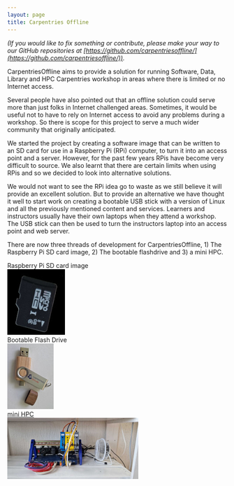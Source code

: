 ```yaml
---
layout: page
title: Carpentries Offline
---
```


*(If you would like to fix something or contribute, please make your way to our GitHub repositories at [https://github.com/carpentriesoffline/](https://github.com/carpentriesoffline/)).*

CarpentriesOffline aims to provide a solution for running Software, Data, Library and HPC Carpentries workshop in areas where there is limited or no Internet access.

Several people have also pointed out that an offline solution could serve more than just folks in Internet challenged areas. Sometimes, it would be useful not to have to rely on Internet access to avoid any problems during a workshop. So there is scope for this project to serve a much wider community that originally anticipated.

We started the project by creating a software image that can be written to an SD card for use in a Raspberry Pi (RPi) computer, to turn it into an access point and a server. However, for the past few years RPis have become very difficult to source. We also learnt that there are certain limits when using RPis and so we decided to look into alternative solutions. 

We would not want to see the RPi idea go to waste as we still believe it will provide an excellent solution. But to provide an alternative we have thought it well to start work on creating a bootable USB stick with a version of Linux and all the previously mentioned content and services. Learners and instructors usually have their own laptops when they attend a workshop. The USB stick can then be used to turn the instructors laptop into an access point and web server.

There are now three threads of development for CarpentriesOffline, 1) The Raspberry Pi SD card image, 2) The bootable flashdrive and 3) a mini HPC.

<div class="container">
	<div class="item blue">
		<div class="colhead">
			Raspberry Pi SD card image
		</div>
		<div class="colbody">
			<a href="rpiimage"><img src="images/sd_card-150px.jpg" height="150px"></a>
		</div>
	</div>
	<div class="item red">
		<div class="colhead">
			Bootable Flash Drive
		</div>
		<div class="colbody">
			<a href="flashDrive"><img src="images/FlashDrive-150px.jpg" height="150px"></a>
		</div>
	</div>
	<div class="item blue">
		<div class="colhead">
			<a href="miniHPC">mini HPC</a>
		</div>
		<div class="colbody">
			<a href="miniHPC"><img src="images/mini-HPC-proto1-300px.jpg" width="300px"></a>
		</div>
	</div>
</div>
